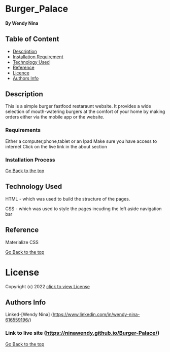 # Burger_Palace

#### By Wendy Nina

## Table of Content

+ [Description](#description)
+ [Installation Requirement](#Installation)
+ [Technology Used](#technology-used)
+ [Reference](#reference)
+ [Licence](#licence)
+ [Authors Info](#author-Info)

## Description
This is a simple burger fastfood restaraunt website. It provides a wide selection of mouth-watering burgers at the comfort of your home by making orders either via the mobile app or the website.
### Requirements
Either a computer,phone,tablet or an Ipad
Make sure you have access to internet
Click on the live link in the about section
### Installation Process

[Go Back to the top](#Burger_Palace)
## Technology Used
HTML - which was used to build the structure of the pages.

 CSS - which was used to style the pages incuding the left aside navigation bar

## Reference
Materialize CSS

[Go Back to the top](#Burger_Palace)
# License
Copyright (c) 2022 [click to view License](LICENSE)

## Authors Info
Linked-[Wendy Nina]
(https://www.linkedin.com/in/wendy-nina-616559196/)

### Link to live site (https://ninawendy.github.io/Burger-Palace/)
[Go Back to the top](#Burger_Palace)
